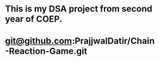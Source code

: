 # This is my DSA project from second year of COEP.
# git@github.com:PrajjwalDatir/Chain-Reaction-Game.git

